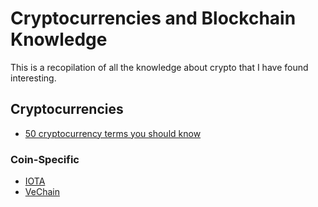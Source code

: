 # Cryptocurrencies and Blockchain Knowledge

This is a recopilation of all the knowledge about crypto that I have found interesting.

## Cryptocurrencies
* [50 cryptocurrency terms you should know](cryptocurrencies/50_terms_ysk.md)

### Coin-Specific
* [IOTA](cryptocurrencies/IOTA/iota.md)
* [VeChain](cryptocurrencies/VeChain/vechain.md)
